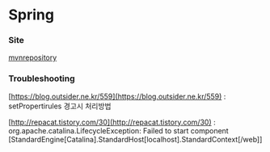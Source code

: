 # Spring

### Site
[mvnrepository](https://mvnrepository.com/)

### Troubleshooting

[https://blog.outsider.ne.kr/559](https://blog.outsider.ne.kr/559) : setPropertirules 경고시 처리방법


[http://repacat.tistory.com/30](http://repacat.tistory.com/30) : org.apache.catalina.LifecycleException: Failed to start component [StandardEngine[Catalina].StandardHost[localhost].StandardContext[/web]]
